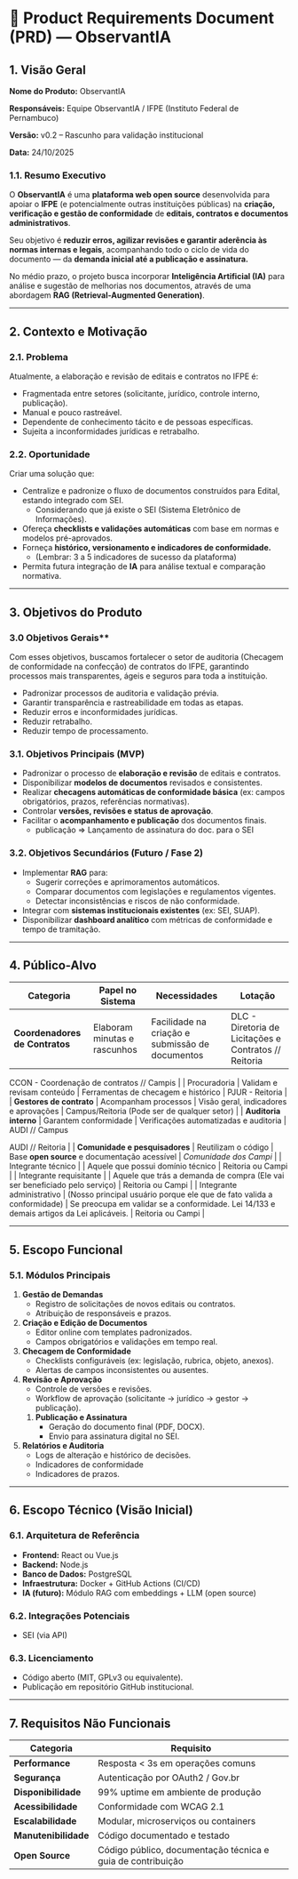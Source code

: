 # **🧩 Product Requirements Document (PRD) — ObservantIA**

## **1. Visão Geral**

**Nome do Produto:** ObservantIA

**Responsáveis:** Equipe ObservantIA / IFPE (Instituto Federal de Pernambuco)

**Versão:** v0.2 – Rascunho para validação institucional

**Data:** 24/10/2025

### **1.1. Resumo Executivo**

O **ObservantIA** é uma **plataforma web open source** desenvolvida para apoiar o **IFPE** (e potencialmente outras instituições públicas) na **criação, verificação e gestão de conformidade** de **editais, contratos e documentos administrativos**.

Seu objetivo é **reduzir erros, agilizar revisões e garantir aderência às normas internas e legais**, acompanhando todo o ciclo de vida do documento — da **demanda inicial até a publicação e assinatura.**

No médio prazo, o projeto busca incorporar **Inteligência Artificial (IA)** para análise e sugestão de melhorias nos documentos, através de uma abordagem **RAG (Retrieval-Augmented Generation)**.

---

## **2. Contexto e Motivação**

### **2.1. Problema**

Atualmente, a elaboração e revisão de editais e contratos no IFPE é:

- Fragmentada entre setores (solicitante, jurídico, controle interno, publicação).
- Manual e pouco rastreável.
- Dependente de conhecimento tácito e de pessoas específicas.
- Sujeita a inconformidades jurídicas e retrabalho.

### **2.2. Oportunidade**

Criar uma solução que:

- Centralize e padronize o fluxo de documentos construídos para Edital, estando integrado com SEI.
    - Considerando que já existe o SEI (Sistema Eletrônico de Informações).
- Ofereça **checklists e validações automáticas** com base em normas e modelos pré-aprovados.
- Forneça **histórico, versionamento e indicadores de conformidade.**
    - (Lembrar: 3 a 5 indicadores de sucesso da plataforma)
- Permita futura integração de **IA** para análise textual e comparação normativa.

---

## **3. Objetivos do Produto**

### 3.0 Objetivos Gerais**
Com esses objetivos, buscamos fortalecer o setor de auditoria (Checagem de conformidade na confecção) de contratos do IFPE, garantindo processos mais transparentes, ágeis e seguros para toda a instituição.

- Padronizar processos de auditoria e validação prévia.
- Garantir transparência e rastreabilidade em todas as etapas.
- Reduzir erros e inconformidades jurídicas.
- Reduzir retrabalho.
- Reduzir tempo de processamento.

### **3.1. Objetivos Principais (MVP)**

- Padronizar o processo de **elaboração e revisão** de editais e contratos.
- Disponibilizar **modelos de documentos** revisados e consistentes.
- Realizar **checagens automáticas de conformidade básica** (ex: campos obrigatórios, prazos, referências normativas).
- Controlar **versões, revisões e status de aprovação**.
- Facilitar o **acompanhamento e publicação** dos documentos finais.
    - publicação ⇒ Lançamento de assinatura do doc. para o SEI

### **3.2. Objetivos Secundários (Futuro / Fase 2)**

- Implementar **RAG** para:
    - Sugerir correções e aprimoramentos automáticos.
    - Comparar documentos com legislações e regulamentos vigentes.
    - Detectar inconsistências e riscos de não conformidade.
- Integrar com **sistemas institucionais existentes** (ex: SEI, SUAP).
- Disponibilizar **dashboard analítico** com métricas de conformidade e tempo de tramitação.

---

## **4. Público-Alvo**

| **Categoria** | **Papel no Sistema** | **Necessidades** | Lotação |
| --- | --- | --- | --- |
| **Coordenadores de Contratos** | Elaboram minutas e rascunhos | Facilidade na criação e submissão de documentos | DLC - Diretoria de Licitações e Contratos // Reitoria

CCON - Coordenação de contratos // Campis |
| Procuradoria | Validam e revisam conteúdo | Ferramentas de checagem e histórico | PJUR - Reitoria |
| **Gestores de contrato** | Acompanham processos | Visão geral, indicadores e aprovações | Campus/Reitoria (Pode ser de qualquer setor) |
| **Auditoria interno** | Garantem conformidade | Verificações automatizadas e auditoria | AUDI // Campus

AUDI // Reitoria |
| **Comunidade e pesquisadores** | Reutilizam o código | Base **open source** e documentação acessível | *Comunidade dos Campi* |
| Integrante técnico |  | Aquele que possui domínio técnico | Reitoria ou Campi |
| Integrante requisitante |  | Aquele que trás a demanda de compra (Ele vai ser beneficiado pelo serviço) | Reitoria ou Campi |
| Integrante administrativo | (Nosso principal usuário porque ele que de fato valida a conformidade) | Se preocupa em validar se a conformidade. Lei 14/133 e demais artigos da Lei aplicáveis. | Reitoria ou Campi |

---

## **5. Escopo Funcional**

### **5.1. Módulos Principais**

1. **Gestão de Demandas**
    - Registro de solicitações de novos editais ou contratos.
    - Atribuição de responsáveis e prazos.
2. **Criação e Edição de Documentos**
    - Editor online com templates padronizados.
    - Campos obrigatórios e validações em tempo real.
3. **Checagem de Conformidade**
    - Checklists configuráveis (ex: legislação, rubrica, objeto, anexos).
    - Alertas de campos inconsistentes ou ausentes.
4. **Revisão e Aprovação**
    - Controle de versões e revisões.
    - Workflow de aprovação (solicitante → jurídico → gestor → publicação).
    1. **Publicação e Assinatura**
        - Geração do documento final (PDF, DOCX).
        - Envio para assinatura digital no SEI.
5. **Relatórios e Auditoria**
    - Logs de alteração e histórico de decisões.
    - Indicadores de conformidade
    - Indicadores de prazos.

---

## **6. Escopo Técnico (Visão Inicial)**

### **6.1. Arquitetura de Referência**

- **Frontend:** React ou Vue.js
- **Backend:**  Node.js
- **Banco de Dados:** PostgreSQL
- **Infraestrutura:** Docker + GitHub Actions (CI/CD)
- **IA (futuro):** Módulo RAG com embeddings + LLM (open source)

### **6.2. Integrações Potenciais**

- SEI (via API)

### **6.3. Licenciamento**

- Código aberto (MIT, GPLv3 ou equivalente).
- Publicação em repositório GitHub institucional.

---

## **7. Requisitos Não Funcionais**

| **Categoria** | **Requisito** |
| --- | --- |
| **Performance** | Resposta < 3s em operações comuns |
| **Segurança** | Autenticação por OAuth2 / Gov.br |
| **Disponibilidade** | 99% uptime em ambiente de produção |
| **Acessibilidade** | Conformidade com WCAG 2.1 |
| **Escalabilidade** | Modular, microserviços ou containers |
| **Manutenibilidade** | Código documentado e testado |
| **Open Source** | Código público, documentação técnica e guia de contribuição |